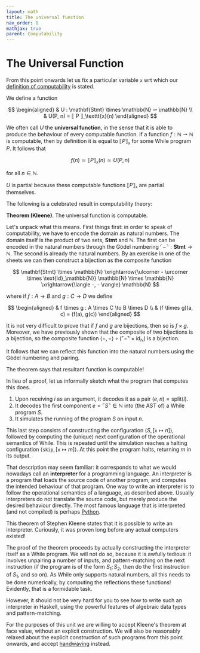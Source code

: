 ```yaml
---
layout: math
title: The universal function
nav_order: 8
mathjax: true
parent: Computability
---
```


# The Universal Function

From this point onwards let us fix a particular variable `x` wrt which our
[definition of
computability](https://uob-coms20007.github.io/reference/computability/functions.html#computes)
is stated.

We define a function

$$ 
  \begin{aligned}
    & U : \mathbf{Stmt} \times \mathbb{N} ⇀ \mathbb{N} \\
    & U(P, n) = ⟦ P ⟧_\texttt{x}(n)
  \end{aligned}
$$

We often call $U$ the __universal function__, in the sense that it is able to
produce the behaviour of every computable function. If a function $f :
\mathbb{N} ⇀ \mathbb{N}$ is computable, then by definition it is equal to $⟦ P
⟧_{\texttt{x}}$ for some While program $P$. It follows that 

$$
  f(n) \simeq ⟦ P ⟧_\texttt{x}(n) \simeq U(P,n)
$$

for all $n \in \mathbb{N}$.

$U$ is partial because these computable functions $⟦ P ⟧_\texttt{x}$ are
partial themselves.

The following is a celebrated result in computability theory:

**Theorem (Kleene)**. The universal function is computable.

Let's unpack what this means. First things first: in order to speak of
computability, we have to encode the domain as natural numbers. The domain
itself is the product of two sets, $\textbf{Stmt}$ and $\mathbb{N}$. The first
can be encoded in the natural numbers through the Gödel numbering $\ulcorner -
\urcorner : \textbf{Stmt} \to \mathbb{N}$. The second is already the natural
numbers. By an exercise in one of the sheets we can then construct a bijection
as the composite function

$$
  \mathbf{Stmt} \times \mathbb{N}
    \xrightarrow{\ulcorner - \urcorner \times \text{id}_\mathbb{N}}
  \mathbb{N} \times \mathbb{N}
    \xrightarrow{\langle -, - \rangle}
  \mathbb{N}
$$

where if $f : A \to B$ and $g : C \to D$ we define 

$$
  \begin{aligned}
    & f \times g : A \times C \to B \times D \\ 
    & (f \times g)(a, c) = (f(a), g(c))
  \end{aligned}
$$

It is not very difficult to prove that if $f$ and $g$ are bijections, then so is
$f \times g$. Moreover, we have previously shown that the composite of two
bijections is a bijection, so the composite function $\langle -, - \rangle \circ
(\ulcorner - \urcorner \times \text{id}_\mathbb{N})$ is a bijection.

It follows that we can reflect this function into the natural numbers using
the Gödel numbering and pairing. 

The theorem says that resultant function is computable!

In lieu of a proof, let us informally sketch what the program that computes this
does.

1. Upon receiving $i$ as an argument, it decodes it as a pair $(e, n) =
   \textsf{split}(i)$.
2. It decodes the first component $e = \ulcorner S \urcorner \in \mathbb{N}$
   into (the AST of) a While program $S$.
3. It simulates the running of the program $S$ on input $n$.

This last step consists of constructing the configuration $\langle S,
[\texttt{x} \mapsto n] \rangle$, followed by computing the (unique) next
configuration of the operational semantics of While. This is repeated until
the simulation reaches a halting configuration $\langle \texttt{skip},
[\texttt{x} \mapsto m] \rangle$. At this point the program halts, returning
$m$ in its output.

That description may seem familiar: it corresponds to what we would nowadays
call an __interpreter__ for a programming language. An interpreter is a
program that loads the source code of another program, and computes the
intended behaviour of that program. One way to write an interpreter is to
follow the operational semantics of a language, as described above. Usually
interpreters do not translate the source code, but merely produce the desired
behaviour directly. The most famous language that is interpreted (and not
compiled) is perhaps
[Python](https://en.wikipedia.org/wiki/Python_(programming_language)).

This theorem of Stephen Kleene states that it is possible to write an
interpreter. Curiously, it was proven long before any actual computers
existed!

The proof of the theorem proceeds by actually constructing the interpreter
itself as a While program. We will not do so, because it is awfully tedious:
it involves unpairing a number of inputs, and pattern-matching on the next
instruction (if the program is of the form $S_1; S_2$, then do the first
instruction of $S_1$, and so on). As While only supports natural numbers, all
this needs to be done numerically, by computing the reflections these
functions! Evidently, that is a formidable task. 

However, it should not be very hard for you to see how to write such an
interpreter in Haskell, using the powerful features of algebraic data types
and pattern-matching. 

For the purposes of this unit we are willing to accept Kleene's theorem at
face value, without an explicit construction. We will also be reasonably
relaxed about the explicit construction of such programs from this point
onwards, and accept
[handwaving](https://en.wikipedia.org/wiki/Hand-waving#In_mathematics_(and_formal_logic,_philosophy,_theoretical_science))
instead.